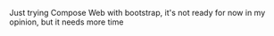 Just trying Compose Web with bootstrap, it's not ready for now in my opinion, but it needs more time
